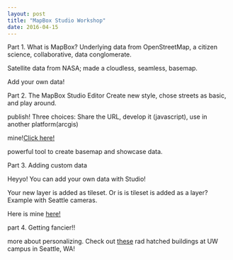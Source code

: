```yaml
---
layout: post
title: "MapBox Studio Workshop"
date: 2016-04-15
---
```


Part 1. What is MapBox?
Underlying data from OpenStreetMap, a citizen science, collaborative, data conglomerate.
<p></p>Satellite data from NASA; made a cloudless, seamless, basemap.
<p></p>Add your own data!

Part 2. The MapBox Studio Editor
Create new style, chose streets as basic, and play around.

publish! Three choices: Share the URL, develop it (javascript), use in another platform(arcgis)

mine!<a href="https://api.mapbox.com/styles/v1/kvonkrusenstiern/cin27l5u7009nabnqbeqvxzgy.html?title=true&access_token=pk.eyJ1Ijoia3ZvbmtydXNlbnN0aWVybiIsImEiOiJjaWg0MHo3d2QweTMxdnFtM3I3NHNqaHh6In0.oHCT_zMio7G2ft24bm9gmw#2/45.711230692599344/-110.65713129450569/0">Click here!</a>

powerful tool to create basemap and showcase data.

Part 3. Adding custom data

Heyyo! You can add your own data with Studio!

Your new layer is added as tileset. Or is is tileset is added as a layer? Example with Seattle cameras.

Here is mine <a href="https://api.mapbox.com/styles/v1/kvonkrusenstiern/cin286spo001ea6melrc7ze2k.html?title=true&access_token=pk.eyJ1Ijoia3ZvbmtydXNlbnN0aWVybiIsImEiOiJjaWg0MHo3d2QweTMxdnFtM3I3NHNqaHh6In0.oHCT_zMio7G2ft24bm9gmw#10/47.60651183080344/-122.35480472330534/0">here!</a>

part 4. Getting fancier!!

more about personalizing. Check out <a href="https://api.mapbox.com/styles/v1/kvonkrusenstiern/cin286spo001ea6melrc7ze2k.html?title=true&access_token=pk.eyJ1Ijoia3ZvbmtydXNlbnN0aWVybiIsImEiOiJjaWg0MHo3d2QweTMxdnFtM3I3NHNqaHh6In0.oHCT_zMio7G2ft24bm9gmw#16/47.65201907306417/-122.3076395573712/0">these</a> rad hatched buildings at UW campus in Seattle, WA!
